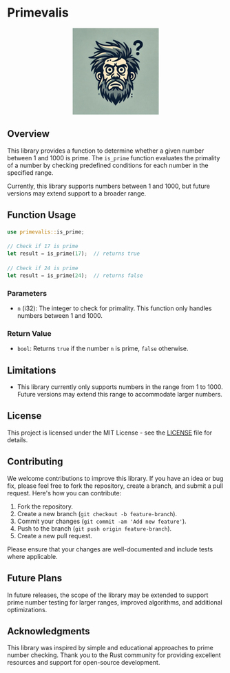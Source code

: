 # Primevalis

<p align="center">
  <img src="docs/images/logo.png" alt="HTML Linter Logo" width="200">
</p>

## Overview

This library provides a function to determine whether a given number between 1 and 1000 is prime. The `is_prime` function evaluates the primality of a number by checking predefined conditions for each number in the specified range.

Currently, this library supports numbers between 1 and 1000, but future versions may extend support to a broader range.

## Function Usage

```rust
use primevalis::is_prime;

// Check if 17 is prime
let result = is_prime(17);  // returns true

// Check if 24 is prime
let result = is_prime(24);  // returns false
```

### Parameters

- `n` (i32): The integer to check for primality. This function only handles numbers between 1 and 1000.

### Return Value

- `bool`: Returns `true` if the number `n` is prime, `false` otherwise.

## Limitations

- This library currently only supports numbers in the range from 1 to 1000. Future versions may extend this range to accommodate larger numbers.

## License

This project is licensed under the MIT License - see the [LICENSE](LICENSE) file for details.

## Contributing

We welcome contributions to improve this library. If you have an idea or bug fix, please feel free to fork the repository, create a branch, and submit a pull request. Here's how you can contribute:

1. Fork the repository.
2. Create a new branch (`git checkout -b feature-branch`).
3. Commit your changes (`git commit -am 'Add new feature'`).
4. Push to the branch (`git push origin feature-branch`).
5. Create a new pull request.

Please ensure that your changes are well-documented and include tests where applicable.

## Future Plans

In future releases, the scope of the library may be extended to support prime number testing for larger ranges, improved algorithms, and additional optimizations.

## Acknowledgments

This library was inspired by simple and educational approaches to prime number checking. Thank you to the Rust community for providing excellent resources and support for open-source development.
